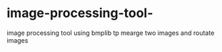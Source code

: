# image-processing-tool-
image processing tool using bmplib
tp mearge two images and routate images
